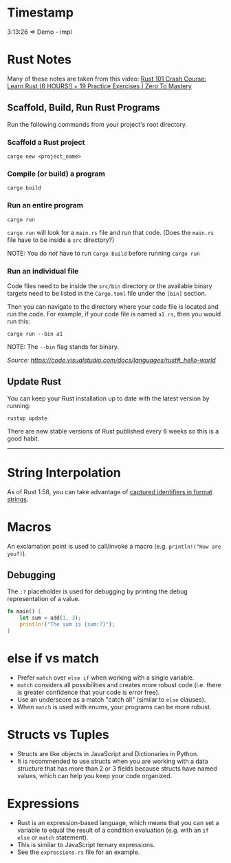 # Timestamp

3:13:26 => Demo - impl

# Rust Notes

Many of these notes are taken from this video: [Rust 101 Crash Course: Learn Rust (6 HOURS!) + 19 Practice Exercises | Zero To Mastery](https://www.youtube.com/watch?v=lzKeecy4OmQ)

## Scaffold, Build, Run Rust Programs

Run the following commands from your project's root directory.

### Scaffold a Rust project

```
cargo new <project_name>
```

### Compile (or build) a program

```
cargo build
```

### Run an entire program

```
cargo run
```

`cargo run` will look for a `main.rs` file and run that code. (Does the `main.rs` file have to be inside a `src` directory?)

NOTE: You do _not_ have to run `cargo build` before running `cargo run`


### Run an individual file

Code files need to be inside the `src/bin` directory or the available binary targets need to be listed in the `Cargo.toml` file under the `[bin]` section.

Then you can navigate to the directory where your code file is located and run the code. For example, if your code file is named `a1.rs`, then you would run this:

```
cargo run --bin a1
```

NOTE: The `--bin` flag stands for binary.

*Source: https://code.visualstudio.com/docs/languages/rust#_hello-world*


## Update Rust

You can keep your Rust installation up to date with the latest version by running:

```
rustup update
```

There are new stable versions of Rust published every 6 weeks so this is a good habit.

---

# String Interpolation

As of Rust 1.58, you can take advantage of [captured identifiers in format strings](https://blog.rust-lang.org/2022/01/13/Rust-1.58.0/#captured-identifiers-in-format-strings).

# Macros

An exclamation point is used to call/invoke a macro (e.g. `println!("How are you?)`).

## Debugging

The `:?` placeholder is used for debugging by printing the debug representation of a value.

```rs
fn main() {
    let sum = add(1, 3);
    println!("The sum is {sum:?}");
}
```

# else if vs match

* Prefer `match` over `else if` when working with a single variable.
* `match` considers all possibilities and creates more robust code  (i.e. there is greater confidence that your code is error free).
* Use an underscore as a match "catch all" (similar to `else` clauses).
* When `match` is used with enums, your programs can be more robust.

# Structs vs Tuples

* Structs are like objects in JavaScript and Dictionaries in Python.
* It is recommended to use structs when you are working with a data structure that has more than 2 or 3 fields because structs have named values, which can help you keep your code organized.

# Expressions

* Rust is an expression-based language, which means that you can set a variable to equal the result of a condition evaluation (e.g. with an `if else` or `match` statement). 
* This is similar to JavaScript ternary expressions. 
* See the `expressions.rs` file for an example.
